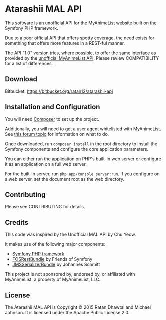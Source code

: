 Atarashii MAL API
=================

This software is an unofficial API for the MyAnimeList website built on the
Symfony PHP framework.

Due to a poor official API that offers spotty coverage, the need exists for
something that offers more features in a REST-ful manner.

The API "1.0" version tries, where possible, to offer the same interface as
provided by the [unofficial MyAnimeList API](https://github.com/chuyeow/myanimelist-api).
Please review COMPATIBILITY for a list of differences.

Download
--------

Bitbucket: https://bitbucket.org/ratan12/atarashii-api

Installation and Configuration
------------------------------

You will need [Composer](https://getcomposer.org/) to set up the project.

Additionally, you will need to get a user agent whitelisted with MyAnimeList.
See [this forum topic](http://myanimelist.net/forum/?topicid=682709) for
information on what to do.

Once downloaded, run `composer install` in the root directory to install the
Symfony components and configure the core application parameters.

You can either run the application on PHP's built-in web server or configure it
as an application on a full web server.

For the built-in server, run `php app/console server:run`. If you configure on a
web server, set the document root as the web directory.

Contributing
------------

Please see CONTRIBUTING for details.

Credits
-------

This code was inspired by the Unofficial MAL API by Chu Yeow.

It makes use of the following major components:

* [Symfony PHP framework](http://symfony.com/)
* [FOSRestBundle](https://github.com/FriendsOfSymfony/FOSRestBundle) by Friends of Symfony
* [JMSSerializerBundle](http://jmsyst.com/bundles/JMSSerializerBundle) by Johannes Schmitt

This project is not sponsored by, endorsed by, or affiliated with MyAnimeList, a
property of MyAnimeList, LLC.

License
-------

The Atarashii MAL API is Copyright © 2015 Ratan Dhawtal and Michael Johnson. It
is licensed under the Apache Public License 2.0.

